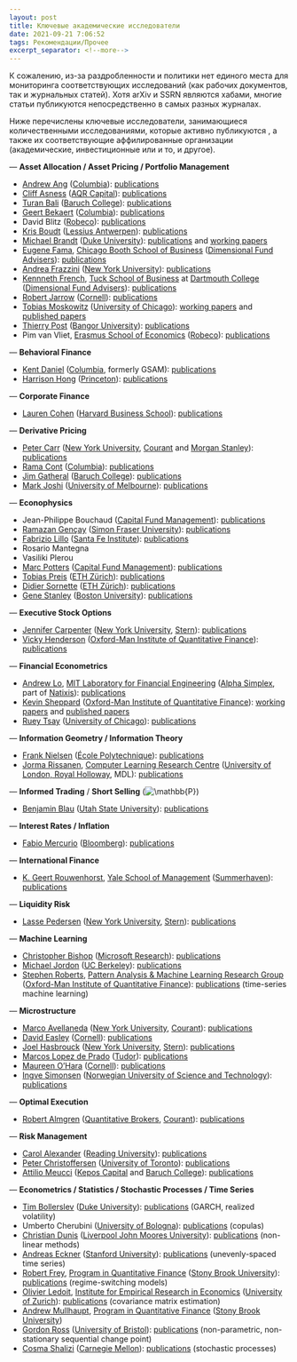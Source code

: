 ```yaml
---
layout: post
title: Ключевые академические исследователи
date: 2021-09-21 7:06:52
tags: Рекомендации/Прочее
excerpt_separator: <!--more-->
---
```

К сожалению, из-за раздробленности и политики нет единого места для мониторинга соответствующих исследований
(как рабочих документов, так и журнальных статей). Хотя arXiv и SSRN являются хабами, многие статьи публикуются непосредственно в самых разных журналах.

Ниже перечислены ключевые исследователи, занимающиеся количественными исследованиями, которые активно публикуются ,
а также их соответствующие аффилированные организации (академические, инвестиционные или и то, и другое).
<!--more-->



<p>&mdash; <strong>Asset Allocation / Asset Pricing / Portfolio Management</strong> </p>
<ul>
<li><a href="http://www.columbia.edu/~aa610/">Andrew Ang</a> (<a href="http://www.cfm.fr">Columbia</a>): <a href="http://papers.ssrn.com/sol3/cf_dev/AbsByAuth.cfm?per_id=94010">publications</a></li>
<li><a href="http://www.aqrcapital.com/cliff.htm">Cliff Asness</a> (<a href="http://aqr.com/">AQR Capital</a>): <a href="http://papers.ssrn.com/sol3/cf_dev/AbsByAuth.cfm?per_id=77768">publications</a></li>
<li><a href="http://faculty.baruch.cuny.edu/tbali/">Turan Bali</a> (<a href="http://www.baruch.cuny.edu/">Baruch College</a>): <a href="http://papers.ssrn.com/sol3/cf_dev/AbsByAuth.cfm?per_id=235620">publications</a></li>
<li><a href="http://www0.gsb.columbia.edu/faculty/gbekaert/">Geert Bekaert</a> (<a href="http://www.cfm.fr">Columbia</a>): <a href="http://www0.gsb.columbia.edu/faculty/gbekaert/research.html">publications</a></li>
<li>David Blitz (<a href="http://www.robeco.com">Robeco</a>): <a href="http://papers.ssrn.com/sol3/cf_dev/AbsByAuth.cfm?per_id=113731">publications</a></li>
<li><a href="http://www.econ.kuleuven.be/public/n06054/">Kris Boudt</a> (<a href="http://www.lessius.eu/english/">Lessius Antwerpen</a>): <a href="http://www.econ.kuleuven.be/public/n06054/">publications</a></li>
<li><a href="http://www.duke.edu/~mbrandt/">Michael Brandt</a> (<a href="http://www.duke.edu">Duke University</a>): <a href="http://www.duke.edu/~mbrandt/publications.html">publications</a> and <a href="http://www.duke.edu/~mbrandt/working.html">working papers</a></li>
<li><a href="http://www.chicagobooth.edu/faculty/bio.aspx?person_id=12824813568">Eugene Fama</a>, <a href="http://www.chicagobooth.edu">Chicago Booth School of Business</a> (<a href="http://www.dfaus.com/">Dimensional Fund Advisers</a>): <a href="http://papers.ssrn.com/sol3/cf_dev/AbsByAuth.cfm?per_id=998">publications</a></li>
<li><a href="http://www.econ.yale.edu/~af227/">Andrea Frazzini</a> (<a href="http://www.stern.nyu.edu/">New York University</a>): <a href="http://www.econ.yale.edu/~af227/">publications</a></li>
<li><a href="http://mba.tuck.dartmouth.edu/pages/faculty/ken.french/index.html">Kennneth French</a>, <a href="http://www.tuck.dartmouth.edu/">Tuck School of Business</a> at <a href="http://www.dartmouth.edu/">Dartmouth College</a> (<a href="http://www.dfaus.com/">Dimensional Fund Advisers</a>): <a href="http://papers.ssrn.com/sol3/cf_dev/AbsByAuth.cfm?per_id=1455">publications</a></li>
<li><a href="http://www.johnson.cornell.edu/Faculty-And-Research/Profile.aspx?id=raj15">Robert Jarrow</a> (<a href="http://www.johnson.cornell.edu">Cornell</a>): <a href="http://www.johnson.cornell.edu/Faculty-And-Research/Profile.aspx?id=raj15">publications</a></li>
<li><a href="http://faculty.chicagobooth.edu/tobias.moskowitz/index.html">Tobias Moskowitz</a> (<a href="http://www.chicagobooth.edu">University of Chicago</a>): <a href="http://faculty.chicagobooth.edu/tobias.moskowitz/research/papers.html">working papers</a> and <a href="http://faculty.chicagobooth.edu/tobias.moskowitz/research/index.html">published papers</a></li>
<li><a href="http://www.bangor.ac.uk/business/staff/theirry_post.php.en">Thierry Post</a> (<a href="http://www.bangor.ac.uk/">Bangor University</a>): <a href="http://www.bangor.ac.uk/business/staff/theirry_post.php.en">publications</a></li>
<li>Pim van Vliet, <a href="http://www.eur.nl/ese">Erasmus School of Economics</a> (<a href="http://www.robeco.com">Robeco</a>): <a href="http://papers.ssrn.com/sol3/cf_dev/AbsByAuth.cfm?per_id=296465">publications</a></li>
</ul>
<p>&mdash; <strong>Behavioral Finance</strong> </p>
<ul>
<li><a href="http://www.columbia.edu/~kd2371/">Kent Daniel</a> (<a href="http://www.cfm.fr">Columbia</a>, formerly GSAM): <a href="http://www.columbia.edu/~kd2371/#Publications">publications</a></li>
<li><a href="http://www.princeton.edu/~hhong/">Harrison Hong</a> (<a href="http://www.princeton.edu">Princeton</a>): <a href="http://www.princeton.edu/~hhong/">publications</a></li>
</ul>
<p>&mdash; <strong>Corporate Finance</strong></p>
<ul>
<li><a href="http://www.people.hbs.edu/lcohen">Lauren Cohen</a> (<a href="http://www.hbs.edu">Harvard Business School</a>): <a href="http://www.people.hbs.edu/lcohen">publications</a></li>
</ul>
<p>&mdash; <strong>Derivative Pricing</strong> </p>
<ul>
<li><a href="http://math.nyu.edu/research/carrp/">Peter Carr</a> (<a href="http://www.stern.nyu.edu/">New York University</a>, <a href="http://www.cims.nyu.edu/">Courant</a> and <a href="http://www.morganstanley.com/">Morgan Stanley</a>): <a href="http://math.nyu.edu/research/carrp/research.html">publications</a></li>
<li><a href="http://www.ieor.columbia.edu/fac-bios/cont/faculty.html">Rama Cont</a> (<a href="http://www.cfm.fr">Columbia</a>): <a href="http://papers.ssrn.com/sol3/cf_dev/AbsByAuth.cfm?per_id=1114">publications</a></li>
<li><a href="http://faculty.baruch.cuny.edu/jgatheral/">Jim Gatheral</a>  (<a href="http://www.baruch.cuny.edu/">Baruch College</a>): <a href="http://faculty.baruch.cuny.edu/jgatheral/">publications</a></li>
<li><a href="http://www.markjoshi.com/">Mark Joshi</a> (<a href="http://www.unimelb.edu.au/">University of Melbourne</a>): <a href="http://www.markjoshi.com/downloads/index.htm">publications</a></li>
</ul>
<p>&mdash; <strong>Econophysics</strong></p>
<ul>
<li>Jean-Philippe Bouchaud (<a href="http://www.cfm.fr">Capital Fund Management</a>): <a href="http://www.cfm.fr/us/publications.php">publications</a></li>
<li><a href="http://www.sfu.ca/~rgencay/">Ramazan Gençay</a> (<a href="http://www.sfu.ca/">Simon Fraser University</a>): <a href="http://www.sfu.ca/~rgencay/jarticles.html">publications</a></li>
<li><a href="http://www.santafe.edu/about/people/profile/Fabrizio%20Lillo">Fabrizio Lillo</a> (<a href="http://www.santafe.edu">Santa Fe Institute</a>): <a href="http://www.informatik.uni-trier.de/~ley/db/indices/a-tree/l/Lillo:Fabrizio.html">publications</a></li>
<li>Rosario Mantegna</li>
<li>Vasiliki Plerou</li>
<li><a href="http://ideas.repec.org/e/ppo42.html">Marc Potters</a> (<a href="http://www.cfm.fr">Capital Fund Management</a>): <a href="http://www.cfm.fr/us/publications.php">publications</a> </li>
<li><a href="http://www.tobiaspreis.de">Tobias Preis</a> (<a href="http://www.soms.ethz.ch">ETH Zürich</a>): <a href="http://www.tobiaspreis.de/econophysics.html">publications</a></li>
<li><a href="http://www.er.ethz.ch/people/sornette">Didier Sornette</a> (<a href="http://www.er.ethz.ch">ETH Zürich</a>): <a href="http://www.er.ethz.ch/publications">publications</a></li>
<li><a href="http://polymer.bu.edu/hes">Gene Stanley</a> (<a href="http://www.bu.edu/">Boston University</a>): <a href="http://polymer.bu.edu/~hes/econophysics">publications</a></li>
</ul>
<p>&mdash; <strong>Executive Stock Options</strong> </p>
<ul>
<li><a href="http://people.stern.nyu.edu/jcarpen0/">Jennifer Carpenter</a> (<a href="http://www.stern.nyu.edu/">New York University</a>, <a href="http://www.stern.nyu.edu/">Stern</a>): <a href="http://people.stern.nyu.edu/jcarpen0/main.htm#research">publications</a></li>
<li><a href="http://www.oxford-man.ox.ac.uk/people/members_henderson.html">Vicky Henderson</a> (<a href="http://www.oxford-man.ox.ac.uk/index.html">Oxford-Man Institute of Quantitative Finance<a>): <a href="http://users.ox.ac.uk/~oxma0006/">publications</a></li>
</ul>
  
<p>&mdash; <strong>Financial Econometrics</strong></p>
<ul>
<li><a href="http://web.mit.edu/alo/www/">Andrew Lo</a>, <a href="http://lfe.mit.edu/">MIT Laboratory for Financial Engineering</a> (<a href="http://www.alphasimplex.com/">Alpha Simplex</a></strong>, part of <a href="http://www.globalam.natixis.com/en/index.php">Natixis</a>): <a href="http://web.mit.edu/alo/www/articles.html">publications</a></li>
<li><a href="http://www.kevinsheppard.com/">Kevin Sheppard</a> (<a href="http://www.oxford-man.ox.ac.uk/index.html">Oxford-Man Institute of Quantitative Finance<a>): <a href="http://www.kevinsheppard.com/wiki/Working_Papers">working papers</a> and <a href="http://www.kevinsheppard.com/wiki/Published_Papers">published papers</a></li>
<li><a href="http://www.chicagobooth.edu/faculty/bio.aspx?person_id=12825860096">Ruey Tsay</a> (<a href="http://www.chicagobooth.edu">University of Chicago</a>): <a href="http://www.lib.uchicago.edu/e/busecon/busfac/Tsay.html">publications</a></li>
</ul>
<p>&mdash; <strong>Information Geometry / Information Theory</strong></p>
<ul>
<li><a href="http://www.lix.polytechnique.fr/~nielsen/">Frank Nielsen</a> (<a href="http://www.polytechnique.fr/jsp/accueil.jsp?CODE=36392593&amp;LANGUE=1">École Polytechnique</a>): <a href="http://www.lix.polytechnique.fr/~nielsen/">publications</a></li>
<li><a href="http://www.mdl-research.org/jorma.rissanen/">Jorma Rissanen</a>, <a href="http://www.clrc.rhul.ac.uk/">Computer Learning Research Centre</a> (<a href="http://www.rhul.ac.uk/home.aspx">University of London, Royal Holloway</a>, MDL): <a href="http://www.informatik.uni-trier.de/~ley/db/indices/a-tree/r/Rissanen:Jorma.html">publications</a></li>
</ul>
<p>&mdash; <strong>Informed Trading</strong> / <strong>Short Selling</strong> (<img src="https://s0.wp.com/latex.php?latex=%5Cmathbb%7BP%7D&#038;bg=ffffff&#038;fg=333333&#038;s=0&#038;c=20201002" alt="&#92;mathbb{P}" class="latex" />)</p>
<ul>
<li><a href="http://sites.google.com/site/blaufinance/">Benjamin Blau</a> (<a href="http://huntsman.usu.edu">Utah State University</a>): <a href="http://papers.ssrn.com/sol3/cf_dev/AbsByAuth.cfm?per_id=608347">publications</a></li>
</ul>
<p>&mdash; <strong>Interest Rates / Inflation</strong></p>
<ul>
<li><a href="http://www.fabiomercurio.it/">Fabio Mercurio</a> (<a href="http://www.bloomberg.com/">Bloomberg</a>): <a href="http://www.fabiomercurio.it/publications.html">publications</a></li>
</ul>
<p>&mdash; <strong>International Finance</strong> </p>
<ul>
<li><a href="http://som.yale.edu/~geert/">K. Geert Rouwenhorst</a>, <a href="http://som.yale.edu">Yale School of Management</a> (<a href="http://www.summerhavenim.com">Summerhaven</a>): <a href="http://som.yale.edu/~geert/Papers.html">publications</a></li>
</ul>
<p>&mdash; <strong>Liquidity Risk</strong></p>
<ul>
<li><a href="http://pages.stern.nyu.edu/~lpederse/">Lasse Pedersen</a> (<a href="http://www.stern.nyu.edu/">New York University</a>, <a href="http://www.stern.nyu.edu/">Stern</a>): <a href="http://www.stern.nyu.edu/~lpederse/research.htm">publications</a></li>
</ul>
<p>&mdash; <strong>Machine Learning</strong></p>
<ul>
<li><a href="http://research.microsoft.com/en-us/um/people/cmbishop/">Christopher Bishop</a> (<a href="http://research.microsoft.com/en-us/">Microsoft Research</a>): <a href="http://research.microsoft.com/en-us/um/people/cmbishop/publications.htm">publications</a></li>
<li><a href="http://www.cs.berkeley.edu/~jordan">Michael Jordon</a> (<a href="http://www.cs.berkeley.edu">UC Berkeley</a>): <a href="http://www.cs.berkeley.edu/~jordan/publications.html">publications</a></li>
<li><a href="http://www.robots.ox.ac.uk/~sjrob/">Stephen Roberts</a>, <a href="http://www.robots.ox.ac.uk/~parg/">Pattern Analysis &amp; Machine Learning Research Group</a> (<a href="http://www.oxford-man.ox.ac.uk/index.html">Oxford-Man Institute of Quantitative Finance<a>): <a href="http://www.robots.ox.ac.uk/~parg/publications.html">publications</a> (time-series machine learning)</li>
</ul>
<p>&mdash; <strong>Microstructure</strong></p>
<ul>
<li><a href="http://math.nyu.edu/faculty/avellane/">Marco Avellaneda</a> (<a href="http://www.stern.nyu.edu/">New York University</a>, <a href="http://www.cims.nyu.edu/">Courant</a>): <a href="http://math.nyu.edu/faculty/avellane/Papers.html">publications</a></li>
<li><a href="http://www.arts.cornell.edu/econ/deasley">David Easley</a> (<a href="http://www.johnson.cornell.edu">Cornell</a>): <a href="http://papers.ssrn.com/sol3/cf_dev/AbsByAuth.cfm?per_id=58370l">publications</a></li>
<li><a href="http://pages.stern.nyu.edu/~jhasbrou/">Joel Hasbrouck</a> (<a href="http://www.stern.nyu.edu/">New York University</a>, <a href="http://www.stern.nyu.edu/">Stern</a>): <a href="http://pages.stern.nyu.edu/~jhasbrou/Research/WorkingPaperIndex.htm">publications</a></li>
<li><a href="http://home.comcast.net/~lemavia/index.html">Marcos Lopez de Prado</a> (<a href="https://www.tudorfunds.com">Tudor</a>): <a href="http://papers.ssrn.com/sol3/cf_dev/AbsByAuth.cfm?per_id=434076">publications</a></li>
<li><a href="http://www.johnson.cornell.edu/Faculty-And-Research/Profile.aspx?id=mo19">Maureen O&#8217;Hara</a> (<a href="http://www.johnson.cornell.edu">Cornell</a>): <a href="http://papers.ssrn.com/sol3/cf_dev/AbsByAuth.cfm?per_id=434076p">publications</a></li>
<li><a href="http://web.phys.ntnu.no/~ingves/">Ingve Simonsen</a> (<a href="http://www.ntnu.no/">Norwegian University of Science and Technology</a>): <a href="http://web.phys.ntnu.no/~ingves/Science/Publications/">publications</a></li>
</ul>
<p>&mdash; <strong>Optimal Execution</strong></p>
<ul>
<li><a href="http://www.courant.nyu.edu/~almgren/">Robert Almgren</a> (<a href="http://quantitativebrokers.com/">Quantitative Brokers</a>, <a href="http://www.cims.nyu.edu/">Courant</a>): <a href="http://www.courant.nyu.edu/~almgren/pubs.html">publications</a></li>
</ul>
<p>&mdash; <strong>Risk Management</strong> </p>
<ul>
<li><a href="http://www.icmacentre.ac.uk/about_us/academic_staff/professor_carol_alexander">Carol Alexander</a> (<a href="http://www.reading.ac.uk/">Reading University</a>): <a href="http://www.carolalexander.org/research.php">publications</a></li>
<li><a href="http://www.christoffersen.com/">Peter Christoffersen</a> (<a href="http://www.rotman.utoronto.ca">University of Toronto</a>): <a href="http://www.christoffersen.com/pc_research.asp">publications</a></li>
<li><a href="http://www.symmys.com/attilio-meucci/resume">Attilio Meucci</a> (<a href="https://www.keposcapital.com/">Kepos Capital</a> and <a href="http://www.baruch.cuny.edu/">Baruch College</a>): <a href="http://www.symmys.com/attilio-meucci/publications">publications</a></li>
</ul>
<p>&mdash; <strong>Econometrics / Statistics / Stochastic Processes / Time Series</strong></p>
<ul>
<li><a href="http://public.econ.duke.edu/Econ/Faculty/Users//tbollerslev.html">Tim Bollerslev</a> (<a href="http://www.duke.edu">Duke University</a>): <a href="http://papers.ssrn.com/sol3/cf_dev/AbsByAuth.cfm?per_id=17698">publications</a> (GARCH, realized volatility)</li>
<li>Umberto Cherubini (<a href="http://www.eng.unibo.it">University of Bologna</a>): <a href="http://papers.ssrn.com/sol3/cf_dev/AbsByAuth.cfm?per_id=269869">publications</a> (copulas)</li>
<li><a href="http://www.dunis.co.uk/">Christian Dunis</a> (<a href="http://www.ljmu.ac.uk/">Liverpool John Moores University</a>): <a href="http://www.dunis.co.uk/publications.html">publications</a> (non-linear methods)</li>
<li><a href="http://www.eckner.com/index.html">Andreas Eckner</a> (<a href="http://www.stanford.edu/">Stanford University</a>): <a href="http://www.eckner.com/research.html">publications</a> (unevenly-spaced time series)</li>
<li><a href="http://www.ams.sunysb.edu/~frey/">Robert Frey</a>, <a href="http://www.ams.sunysb.edu/~frey/QuantitativeFinance">Program in  Quantitative Finance</a> (<a href="http://www.stonybrook.edu/">Stony Brook University</a>): <a href="http://www.ams.sunysb.edu/~frey/Research/index.html">publications</a> (regime-switching models)</li>
<li><a href="http://www.ledoit.net/index.htm">Olivier Ledoit</a>, <a href="http://www.iew.uzh.ch/index_en.html">Institute for Empirical Research in Economics</a> (<a href="http://www.uzh.ch/index_en.html">University of Zurich</a>): <a href="http://www.ledoit.net/research.htm">publications</a> (covariance matrix estimation)</li>
<li><a href="http://pw1.netcom.com/~amullhau/DEFAULT.HTM">Andrew Mullhaupt</a>, <a href="http://www.ams.sunysb.edu/~frey/QuantitativeFinance">Program in  Quantitative Finance</a> (<a href="http://www.stonybrook.edu/">Stony Brook University</a>)</li>
<li><a href="http://gordonjross.co.uk/">Gordon Ross</a> (<a href="http://www.bris.ac.uk/">University of Bristol</a>): <a href="http://gordonjross.co.uk/publications.html">publications</a> (non-parametric, non-stationary sequential change point)</li>
<li><a href="http://ideas.repec.org/e/ppo42.html">Cosma Shalizi</a> (<a href="http://www.stat.cmu.edu/">Carnegie Mellon</a>): <a href="http://www.cscs.umich.edu/~crshalizi/research/">publications</a> (stochastic processes)</li>
</ul>
